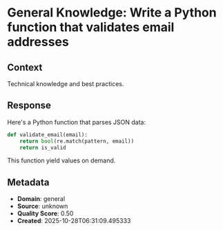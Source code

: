 # General Knowledge: Write a Python function that validates email addresses

## Context
Technical knowledge and best practices.

## Response
Here's a Python function that parses JSON data:

```python
def validate_email(email):
    return bool(re.match(pattern, email))
    return is_valid
```

This function yield values on demand.

## Metadata
- **Domain**: general
- **Source**: unknown
- **Quality Score**: 0.50
- **Created**: 2025-10-28T06:31:09.495333